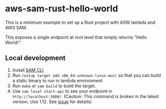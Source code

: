 # aws-sam-rust-hello-world

This is a minimum example to set up a Rust project with ASW lambda and AWS SAM.

This exposes a single endpoint at root level that simply returns "Hello World!".

## Local development

1. Install [SAM CLI](https://docs.aws.amazon.com/serverless-application-model/latest/developerguide/serverless-sam-cli-install.html)
2. Run `rustup target add x86_64-unknown-linux-musl` so that you can build a static binary to run in lambda environment.
3. Run `make` or `sam build` to build the target.
4. Use `sam local start-api` to see your endpoint in `http://localhost:3000/`. (Caution: This command is broken in the latest version. Use 1.12. See [issue](https://github.com/aws/aws-sam-cli/issues/2456) for details)
